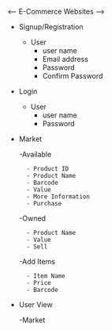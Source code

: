 <-- E-Commerce Websites -->

- Signup/Registration
   
    - User
        - user name
        - Email address
        - Password
        - Confirm Password


- Login
   
    - User
        - user name
        - Password


- Market
    
    -Available
        
        - Product ID
        - Product Name
        - Barcode  
        - Value
        - More Information 
        - Purchase
    
    -Owned
        
        - Product Name
        - Value
        - Sell
    
    -Add Items
        
        - Item Name
        - Price
        - Barcode 




- User View
    
    -Market


    


